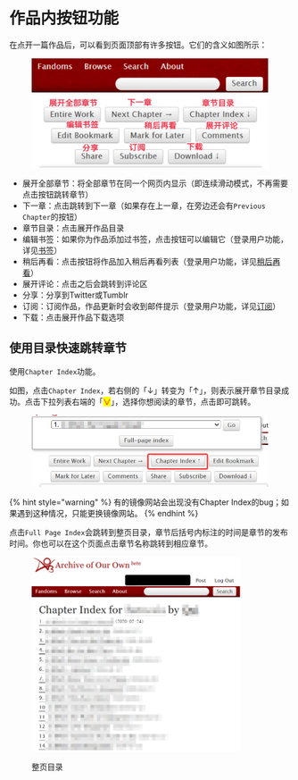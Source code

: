# 作品内按钮功能

在点开一篇作品后，可以看到页面顶部有许多按钮。它们的含义如图所示：

<figure><img src="../.gitbook/assets/MEITU_20250610_155119517.jpg" alt="" width="563"><figcaption></figcaption></figure>

* 展开全部章节：将全部章节在同一个网页内显示（即连续滑动模式，不再需要点击按钮跳转章节）
* 下一章：点击跳转到下一章（如果存在上一章，在旁边还会有`Previous Chapter`的按钮）
* 章节目录：点击展开作品目录
* 编辑书签：如果你为作品添加过书签，点击按钮可以编辑它（登录用户功能，详见[书签](../ru-he-chi-fan-jin-jie-ban/shu-qian-shou-cang-bookmark.md)）
* 稍后再看：点击按钮将作品加入稍后再看列表（登录用户功能，详见[稍后再看](../ru-he-chi-fan-jin-jie-ban/shao-hou-zai-kan-marked-for-later.md)）
* 展开评论：点击之后会跳转到评论区
* 分享：分享到Twitter或Tumblr
* 订阅：订阅作品，作品更新时会收到邮件提示（登录用户功能，详见[订阅](../hu-dong-yu-jiao-liu/ding-yue-guan-zhu-gong-neng.md)）
* 下载：点击展开作品下载选项

## 使用目录快速跳转章节

使用`Chapter Index`功能。

如图，点击`Chapter Index`，若右侧的「↓」转变为「↑」，则表示展开章节目录成功。点击下拉列表右端的「<mark style="color:red;">∨</mark>」，选择你想阅读的章节，点击即可跳转。

<figure><img src="../.gitbook/assets/31164df3fba0bb2838b156e2e72f107a.png" alt="" width="560"><figcaption></figcaption></figure>

{% hint style="warning" %}
有的镜像网站会出现没有Chapter Index的bug；如果遇到这种情况，只能更换镜像网站。
{% endhint %}

点击`Full Page Index`会跳转到整页目录，章节后括号内标注的时间是章节的发布时间。你也可以在这个页面点击章节名称跳转到相应章节。

<figure><img src="../.gitbook/assets/d0d437f12bfdae05c70bccaea2d2743b.png" alt="" width="375"><figcaption><p>整页目录</p></figcaption></figure>
